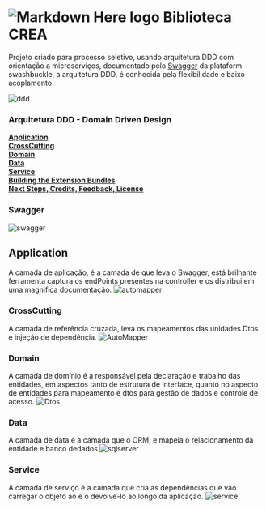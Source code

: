 # ![Markdown Here logo](https://raw.github.com/adam-p/markdown-here/master/src/common/images/icon48.png) Biblioteca CREA
Projeto criado para processo seletivo, usando arquitetura DDD com orientação a microserviços, documentado pelo [Swagger](https://swagger.io/) da plataform swashbuckle, a arquitetura DDD, é conhecida pela flexibilidade e baixo acoplamento

![ddd](https://miro.medium.com/max/641/1*qpHCIA7RDfW89KtSUXGJog.png)

### Arquitetura DDD - Domain Driven Design
**[Application](#Application)**<br>
**[CrossCutting](#CrossCutting)**<br>
**[Domain](#Domain)**<br>
**[Data](#Data)**<br>
**[Service](#Service)**<br>
**[Building the Extension Bundles](#building-the-extension-bundles)**<br>
**[Next Steps, Credits, Feedback, License](#next-steps)**<br>


### Swagger 
![swagger](https://miro.medium.com/max/690/1*3SjT2Dw7tiFFRoEIBbbKvQ.png)


## Application

A camada de aplicação, é a camada de que leva o Swagger, está brilhante ferramenta captura os endPoints presentes na controller e os distribui em uma magnifica documentação.
![automapper]()


### CrossCutting

A camada de referência cruzada, leva os mapeamentos das unidades Dtos e injeção de dependência.
![AutoMapper](https://miro.medium.com/max/700/1*VstWEsGPYwhDG2-KOBVrNQ.png)

### Domain

A camada de domínio é a responsável pela declaração e trabalho das entidades, em aspectos tanto de estrutura de interface, quanto no aspecto de entidades para mapeamento e dtos para gestão de dados e controle de acesso.
![Dtos](https://hangzone.com/wp-content/uploads/2019/04/Blog-DTOs.png)


### Data

A camada de data é a camada que o ORM, e mapeia o relacionamento da entidade e banco dedados
![sqlserver](https://www.iperiusbackup.net/wp-content/uploads/2016/05/1768.sql_logo.png)

### Service

A camada de serviço é a camada que cria as dependências que vão carregar o objeto ao e o devolve-lo ao longo da aplicação.
![service](https://thiagoborges.net.br/wp-content/uploads/2016/09/web_service.png)

